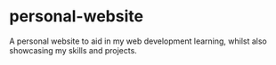 # personal-website
A personal website to aid in my web development learning, whilst also showcasing my skills and projects.
